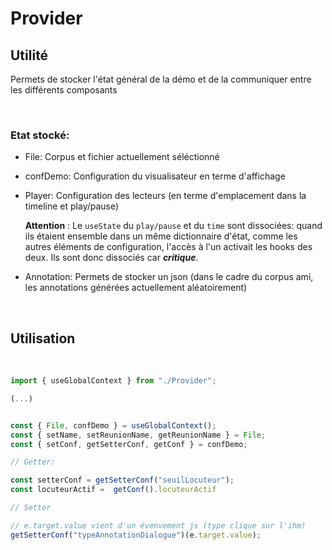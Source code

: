 # Provider

## Utilité

Permets de stocker l'état général de la démo et de la communiquer entre les différents composants

<br>

### Etat stocké:

- File: Corpus et fichier actuellement séléctionné
- confDemo: Configuration du visualisateur en terme d'affichage

- Player: Configuration des lecteurs (en terme d'emplacement dans la timeline et play/pause)

  **Attention** : Le `useState` du `play/pause` et du `time` sont dissociées: quand ils étaient ensemble dans un même dictionnaire d'état, comme les autres éléments de configuration, l'accès à l'un activait les hooks des deux. Ils sont donc dissociés car **_critique_**.

- Annotation: Permets de stocker un json (dans le cadre du corpus ami, les annotations générées actuellement aléatoirement)

<br>

## Utilisation

<br>

```javascript
import { useGlobalContext } from "./Provider";

(...)


const { File, confDemo } = useGlobalContext();
const { setName, setReunionName, getReunionName } = File;
const { setConf, getSetterConf, getConf } = confDemo;

// Getter:

const setterConf = getSetterConf("seuilLocuteur");
const locuteurActif =  getConf().locuteurActif

// Setter

// e.target.value vient d'un évenvement js (type clique sur l'ihm)
getSetterConf("typeAnnotationDialogue")(e.target.value);
```
